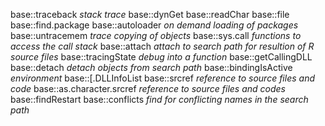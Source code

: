 base::traceback  _stack trace_
base::dynGet
base::readChar
base::file
base::find.package
base::autoloader _on demand loading of packages_
base::untracemem _trace copying of objects_
base::sys.call _functions to access the call stack_
base::attach _attach to search path for resultion of R source files_
base::tracingState _debug into a function_
base::getCallingDLL 
base::detach _detach objects from search path_
base::bindingIsActive _environment_
base::[.DLLInfoList
base::srcref _reference to source files and code_
base::as.character.srcref _reference to source files and codes_
base::findRestart
base::conflicts _find for conflicting names in the search path_
